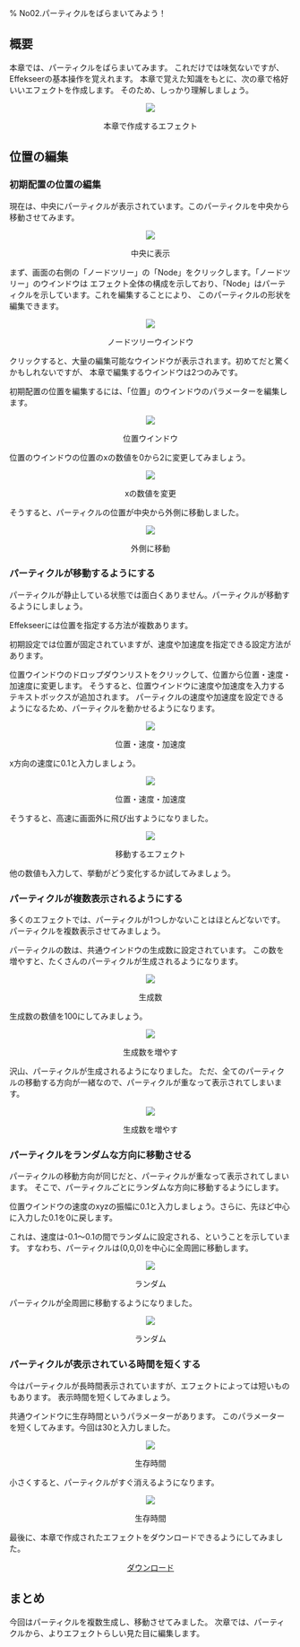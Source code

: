 ﻿% No02.パーティクルをばらまいてみよう！

<div class="main">

## 概要

本章では、パーティクルをばらまいてみます。
これだけでは味気ないですが、Effekseerの基本操作を覚えれます。
本章で覚えた知識をもとに、次の章で格好いいエフェクトを作成します。
そのため、しっかり理解しましょう。

<div align="center">
<img src="../../img/Tutorial/02_completed.gif">
<p>本章で作成するエフェクト</p>
</div>

## 位置の編集
    
### 初期配置の位置の編集

現在は、中央にパーティクルが表示されています。このパーティクルを中央から移動させてみます。

<div align="center">
<img src="../../img/Tutorial/01_square.png">
<p>中央に表示</p>
</div>

まず、画面の右側の「ノードツリー」の「Node」をクリックします。「ノードツリー」のウインドウは
エフェクト全体の構成を示しており、「Node」はパーティクルを示しています。これを編集することにより、
このパーティクルの形状を編集できます。

<div align="center">
<img src="../../img/Tutorial/02_nodetree.png">
<p>ノードツリーウインドウ</p>
</div>

クリックすると、大量の編集可能なウインドウが表示されます。初めてだと驚くかもしれないですが、
本章で編集するウインドウは2つのみです。

初期配置の位置を編集するには、「位置」のウインドウのパラメーターを編集します。

<div align="center">
<img src="../../img/Tutorial/02_position_ja.png">
<p>位置ウインドウ</p>
</div>

位置のウインドウの位置のxの数値を0から2に変更してみましょう。

<div align="center">
<img src="../../img/Tutorial/02_position_input_ja.png">
<p>xの数値を変更</p>
</div>

そうすると、パーティクルの位置が中央から外側に移動しました。

<div align="center">
<img src="../../img/Tutorial/02_position_input_view.png">
<p>外側に移動</p>
</div>

### パーティクルが移動するようにする

パーティクルが静止している状態では面白くありません。パーティクルが移動するようにしましょう。

Effekseerには位置を指定する方法が複数あります。

初期設定では位置が固定されていますが、速度や加速度を指定できる設定方法があります。

位置ウインドウのドロップダウンリストをクリックして、位置から位置・速度・加速度に変更します。
そうすると、位置ウインドウに速度や加速度を入力するテキストボックスが追加されます。
パーティクルの速度や加速度を設定できるようになるため、パーティクルを動かせるようになります。

<div align="center">
<img src="../../img/Tutorial/02_pva_ja.png">
<p>位置・速度・加速度</p>
</div>

x方向の速度に0.1と入力しましょう。

<div align="center">
<img src="../../img/Tutorial/02_pva_input_ja.png">
<p>位置・速度・加速度</p>
</div>

そうすると、高速に画面外に飛び出すようになりました。

<div align="center">
<img src="../../img/Tutorial/02_pva.gif">
<p>移動するエフェクト</p>
</div>

他の数値も入力して、挙動がどう変化するか試してみましょう。

### パーティクルが複数表示されるようにする

多くのエフェクトでは、パーティクルが1つしかないことはほとんどないです。
パーティクルを複数表示させてみましょう。

パーティクルの数は、共通ウインドウの生成数に設定されています。
この数を増やすと、たくさんのパーティクルが生成されるようになります。

<div align="center">
<img src="../../img/Tutorial/02_common_ja.png">
<p>生成数</p>
</div>

生成数の数値を100にしてみましょう。

<div align="center">
<img src="../../img/Tutorial/02_common_count_ja.png">
<p>生成数を増やす</p>
</div>

沢山、パーティクルが生成されるようになりました。
ただ、全てのパーティクルの移動する方向が一緒なので、パーティクルが重なって表示されてしまいます。

<div align="center">
<img src="../../img/Tutorial/02_count.gif">
<p>生成数を増やす</p>
</div>

### パーティクルをランダムな方向に移動させる

パーティクルの移動方向が同じだと、パーティクルが重なって表示されてしまいます。
そこで、パーティクルごとにランダムな方向に移動するようにします。

位置ウインドウの速度のxyzの振幅に0.1と入力しましょう。さらに、先ほど中心に入力した0.1を0に戻します。

これは、速度は-0.1～0.1の間でランダムに設定される、ということを示しています。
すなわち、パーティクルは(0,0,0)を中心に全周囲に移動します。

<div align="center">
<img src="../../img/Tutorial/02_random_input_ja.png">
<p>ランダム</p>
</div>

パーティクルが全周囲に移動するようになりました。

<div align="center">
<img src="../../img/Tutorial/02_random.gif">
<p>ランダム</p>
</div>

### パーティクルが表示されている時間を短くする

今はパーティクルが長時間表示されていますが、エフェクトによっては短いものもあります。
表示時間を短くしてみましょう。

共通ウインドウに生存時間というパラメーターがあります。
このパラメーターを短くしてみます。今回は30と入力しました。

<div align="center">
<img src="../../img/Tutorial/02_life_input_ja.png">
<p>生存時間</p>
</div>

小さくすると、パーティクルがすぐ消えるようになります。

<div align="center">
<img src="../../img/Tutorial/02_completed.gif">
<p>生存時間</p>
</div>

最後に、本章で作成されたエフェクトをダウンロードできるようにしてみました。

<div align="center">
<a href = "../../Sample/02_Sample.zip">ダウンロード</a>
</div>

## まとめ

今回はパーティクルを複数生成し、移動させてみました。
次章では、パーティクルから、よりエフェクトらしい見た目に編集します。


</div>
